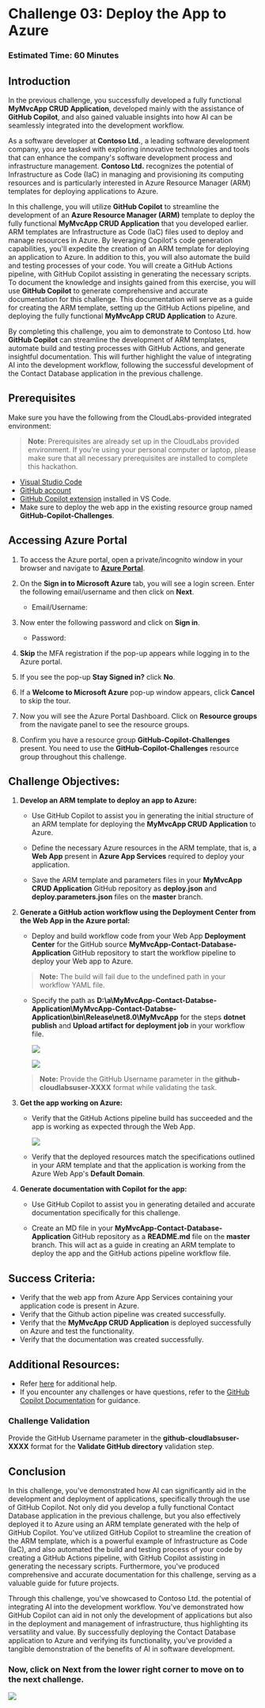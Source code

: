 # Challenge 03: Deploy the App to Azure

### Estimated Time: 60 Minutes

## Introduction

In the previous challenge, you successfully developed a fully functional **MyMvcApp CRUD Application**, developed mainly with the assistance of **GitHub Copilot**, and also gained valuable insights into how AI can be seamlessly integrated into the development workflow.

As a software developer at **Contoso Ltd.**, a leading software development company, you are tasked with exploring innovative technologies and tools that can enhance the company's software development process and infrastructure management. **Contoso Ltd.** recognizes the potential of Infrastructure as Code (IaC) in managing and provisioning its computing resources and is particularly interested in Azure Resource Manager (ARM) templates for deploying applications to Azure.

In this challenge, you will utilize **GitHub Copilot** to streamline the development of an **Azure Resource Manager (ARM)** template to deploy the fully functional **MyMvcApp CRUD Application** that you developed earlier. ARM templates are Infrastructure as Code (IaC) files used to deploy and manage resources in Azure. By leveraging Copilot's code generation capabilities, you'll expedite the creation of an ARM template for deploying an application to Azure. In addition to this, you will also automate the build and testing processes of your code. You will create a GitHub Actions pipeline, with GitHub Copilot assisting in generating the necessary scripts. To document the knowledge and insights gained from this exercise, you will use **GitHub Copilot** to generate comprehensive and accurate documentation for this challenge. This documentation will serve as a guide for creating the ARM template, setting up the GitHub Actions pipeline, and deploying the fully functional **MyMvcApp CRUD Application** to Azure.

By completing this challenge, you aim to demonstrate to Contoso Ltd. how **GitHub Copilot** can streamline the development of ARM templates, automate build and testing processes with GitHub Actions, and generate insightful documentation. This will further highlight the value of integrating AI into the development workflow, following the successful development of the Contact Database application in the previous challenge.

## Prerequisites

Make sure you have the following from the CloudLabs-provided integrated environment:

> **Note**: Prerequisites are already set up in the CloudLabs provided environment. If you're using your personal computer or laptop, please make sure that all necessary prerequisites are installed to complete this hackathon.

- [Visual Studio Code](https://code.visualstudio.com/)
- [GitHub account](https://github.com/)
- [GitHub Copilot extension](https://marketplace.visualstudio.com/items?itemName=GitHub.copilot) installed in VS Code.
- Make sure to deploy the web app in the existing resource group named **GitHub-Copilot-Challenges**.

## Accessing Azure Portal

1. To access the Azure portal, open a private/incognito window in your browser and navigate to **[Azure Portal](https://portal.azure.com)**.

1. On the **Sign in to Microsoft Azure** tab, you will see a login screen. Enter the following email/username and then click on **Next**. 

   * Email/Username: <inject key="AzureAdUserEmail"></inject>

1. Now enter the following password and click on **Sign in**.

   * Password: <inject key="AzureAdUserPassword"></inject>

1. **Skip** the MFA registration if the pop-up appears while logging in to the Azure portal.

1. If you see the pop-up **Stay Signed in?** click **No**.

1. If a **Welcome to Microsoft Azure** pop-up window appears, click **Cancel** to skip the tour.

1. Now you will see the Azure Portal Dashboard. Click on **Resource groups** from the navigate panel to see the resource groups.

1. Confirm you have a resource group **GitHub-Copilot-Challenges** present. You need to use the **GitHub-Copilot-Challenges** resource group throughout this challenge.

## Challenge Objectives:

1. **Develop an ARM template to deploy an app to Azure:**

   - Use GitHub Copilot to assist you in generating the initial structure of an ARM template for deploying the **MyMvcApp CRUD Application** to Azure.

   - Define the necessary Azure resources in the ARM template, that is, a **Web App** present in **Azure App Services** required to deploy your application.

   - Save the ARM template and parameters files in your **MyMvcApp CRUD Application** GitHub repository as **deploy.json** and **deploy.parameters.json** files on the **master** branch.

   <validation step="93dbb711-57a3-462c-8ffe-699f1208865e" />

2. **Generate a GitHub action workflow using the Deployment Center from the Web App in the Azure portal:**

      - Deploy and build workflow code from your Web App **Deployment Center** for the GitHub source **MyMvcApp-Contact-Database-Application** GitHub repository to start the workflow pipeline to deploy your Web app to Azure.
        
      >**Note:** The build will fail due to the undefined path in your workflow YAML file.

      - Specify the path as **D:\a\MyMvcApp-Contact-Databse-Application\MyMvcApp-Contact-Databse-Application\bin\Release\net8.0\MyMvcApp** for the steps **dotnet publish** and **Upload artifact for deployment job** in your workflow file.

         ![](../../media/challenge3-github-workflow-edit.png)

         ![](../../media/challenge3-github-workflow-edit-01.png)

   <validation step="019351e9-84ff-4623-a26c-66afe706bf66" />

   >**Note:** Provide the GitHub Username parameter in the **github-cloudlabsuser-XXXX** format while validating the task. 

3. **Get the app working on Azure:**

      - Verify that the GitHub Actions pipeline build has succeeded and the app is working as expected through the Web App.
        
         ![](../../media/challenge3-web-app-001.png)

      - Verify that the deployed resources match the specifications outlined in your ARM template and that the application is working from the Azure Web App's **Default Domain**.

4. **Generate documentation with Copilot for the app:**

      - Use GitHub Copilot to assist you in generating detailed and accurate documentation specifically for this challenge.

      - Create an MD file in your **MyMvcApp-Contact-Database-Application** GitHub repository as a **README.md** file on the **master** branch. This will act as a guide in creating an ARM template to deploy the app and the GitHub actions pipeline workflow file.

## Success Criteria:

- Verify that the web app from Azure App Services containing your application code is present in Azure.
- Verify that the Github action pipeline was created successfully.
- Verify that the **MyMvcApp CRUD Application** is deployed successfully on Azure and test the functionality.
- Verify that the documentation was created successfully.

## Additional Resources:

- Refer [here](https://learn.microsoft.com/en-us/azure/developer/github/deploy-to-azure) for additional help.
- If you encounter any challenges or have questions, refer to the [GitHub Copilot Documentation](https://github.com/github/copilot-docs) for guidance.

### Challenge Validation

Provide the GitHub Username parameter in the **github-cloudlabsuser-XXXX** format for the **Validate GitHub directory** validation step.

## Conclusion

In this challenge,  you've demonstrated how AI can significantly aid in the development and deployment of applications, specifically through the use of GitHub Copilot. Not only did you develop a fully functional Contact Database application in the previous challenge, but you also effectively deployed it to Azure using an ARM template generated with the help of GitHub Copilot. You've utilized GitHub Copilot to streamline the creation of the ARM template, which is a powerful example of Infrastructure as Code (IaC), and also automated the build and testing process of your code by creating a GitHub Actions pipeline, with GitHub Copilot assisting in generating the necessary scripts. Furthermore, you've produced comprehensive and accurate documentation for this challenge, serving as a valuable guide for future projects.

Through this challenge, you've showcased to Contoso Ltd. the potential of integrating AI into the development workflow. You've demonstrated how GitHub Copilot can aid in not only the development of applications but also in the deployment and management of infrastructure, thus highlighting its versatility and value. By successfully deploying the Contact Database application to Azure and verifying its functionality, you've provided a tangible demonstration of the benefits of AI in software development.

### Now, click on Next from the lower right corner to move on to the next challenge.

   ![](../../media/next-page.png)


